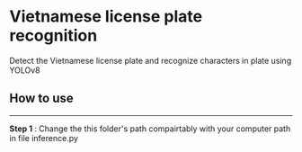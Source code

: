 # **Vietnamese license plate recognition**
 Detect the Vietnamese license plate and recognize characters in plate using YOLOv8
## How to use
---
**Step 1** : Change the this folder's path compairtably with your computer path in file inference.py
